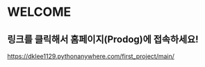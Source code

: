# WELCOME

## 링크를 클릭해서 홈페이지(Prodog)에 접속하세요!
https://dklee1129.pythonanywhere.com/first_project/main/
